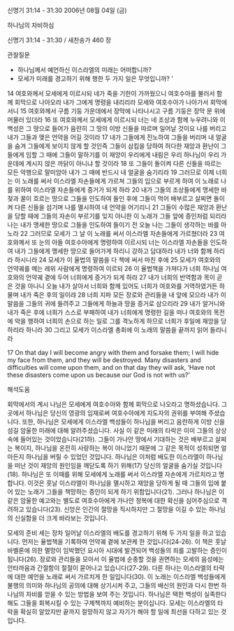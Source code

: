 신명기 31:14 - 31:30 
2006년 08월 04일 (금)

하나님의 자비하심



신명기 31:14 - 31:30 / 새찬송가 460 장


관찰질문
- 하나님께서 예언하신 이스라엘의 미래는 어떠합니까? 
- 모세가 미래를 경고하기 위해 행한 두 가지 일은 무엇입니까? '

14 여호와께서 모세에게 이르시되 네가 죽을 기한이 가까웠으니 여호수아를 불러서 함께 회막으로 나아오라 내가 그에게 명령을 내리리라 모세와 여호수아가 나아가서 회막에 서니 15 여호와께서 구름 기둥 가운데에서 장막에 나타나시고 구름 기둥은 장막 문 위에 머물러 있더라 16 또 여호와께서 모세에게 이르시되 너는 네 조상과 함께 누우려니와 이 백성은 그 땅으로 들어가 음란히 그 땅의 이방 신들을 따르며 일어날 것이요 나를 버리고 내가 그들과 맺은 언약을 어길 것이라 17 내가 그들에게 진노하여 그들을 버리며 내 얼굴을 숨겨 그들에게 보이지 않게 할 것인즉 그들이 삼킴을 당하여 허다한 재앙과 환난이 그들에게 임할 그 때에 그들이 말하기를 이 재앙이 우리에게 내림은 우리 하나님이 우리 가운데에 계시지 않은 까닭이 아니냐 할 것이라 18 또 그들이 돌이켜 다른 신들을 따르는 모든 악행으로 말미암아 내가 그 때에 반드시 내 얼굴을 숨기리라 19 그러므로 이제 너희는 이 노래를 써서 이스라엘 자손들에게 가르쳐 그들의 입으로 부르게 하여 이 노래로 나를 위하여 이스라엘 자손들에게 증거가 되게 하라 20 내가 그들의 조상들에게 맹세한 바 젖과 꿀이 흐르는 땅으로 그들을 인도하여 들인 후에 그들이 먹어 배부르고 살찌면 돌이켜 다른 신들을 섬기며 나를 멸시하여 내 언약을 어기리니 21 그들이 수많은 재앙과 환난을 당할 때에 그들의 자손이 부르기를 잊지 아니한 이 노래가 그들 앞에 증인처럼 되리라 나는 내가 맹세한 땅으로 그들을 인도하여 들이기 전 오늘 나는 그들이 생각하는 바를 아노라 22 그러므로 모세가 그 날 이 노래를 써서 이스라엘 자손들에게 가르쳤더라 23 여호와께서 또 눈의 아들 여호수아에게 명령하여 이르시되 너는 이스라엘 자손들을 인도하여 내가 그들에게 맹세한 땅으로 들어가게 하리니 강하고 담대하라 내가 너와 함께 하리라 하시니라 24 모세가 이 율법의 말씀을 다 책에 써서 마친 후에 25 모세가 여호와의 언약궤를 메는 레위 사람에게 명령하여 이르되 26 이 율법책을 가져다가 너희 하나님 여호와의 언약궤 곁에 두어 너희에게 증거가 되게 하라 27 내가 너희의 반역함과 목이 곧은 것을 아나니 오늘 내가 살아서 너희와 함께 있어도 너희가 여호와를 거역하였거든 하물며 내가 죽은 후의 일이랴 28 너희 지파 모든 장로와 관리들을 내 앞에 모으라 내가 이 말씀을 그들의 귀에 들려주고 그들에게 하늘과 땅을 증거로 삼으리라 29 내가 알거니와 내가 죽은 후에 너희가 스스로 부패하여 내가 너희에게 명령한 길을 떠나 여호와의 목전에 악을 행하여 너희의 손으로 하는 일로 그를 격노하게 하므로 너희가 후일에 재앙을 당하리라 하니라 30 그리고 모세가 이스라엘 총회에 이 노래의 말씀을 끝까지 읽어 들리니라

17  On that day I will become angry with them and forsake them; I will hide my face from them, and they will be destroyed. Many disasters and difficulties will come upon them, and on that day they will ask, ‘Have not these disasters come upon us because our God is not with us?’

해석도움





회막에서의 계시  나님은 모세에게 여호수아와 함께 회막으로 나오라고 명하셨습니다. 그곳에서 하나님은 당신의 영광의 임재로써 여호수아에게 지도자의 권위를 부여해 주셨습니다. 또한, 하나님은 모세에게 이스라엘 백성들이 하나님을 버리고 음란하게 이방 신을 섬길 암울한 미래에 대해 알려주셨습니다. 사실 이 같은 미래의 타락은 이미 그들의 상상 속에 들어있는 것이었습니다(21하). 그들이 가나안 땅에서 기대하는 것은 배부르고 살찌는 복이지, 하나님을 온전히 사랑하는 복이 아니었기 때문에 그 같은 목적이 성취되면 얼마든지 하나님을 버릴 수 있었던 것입니다. 하나님은 이처럼 배도한 이스라엘이 하나님을 떠난 것이 재앙의 원인임을 깨닫도록 하기 위해(17) 당신의 얼굴을 숨기실 것입니다(18). 하나님은 또 이때를 위해 모세에게 노래를 써서 이스라엘 자손에게 가르치라고 명합니다. 이것은 훗날 이스라엘이 하나님을 멸시하고 재앙을 당하게 될 때 그들의 입에 붙어 있는 노래가 그들을 책망하는 증인이 되게 하기 위함입니다(21). 그러나 하나님은 이 같은 암울한 예고와는 별도로 여호수아에게 가나안 정복에 대한 확신을 심어주심으로 격려하고 있습니다(23). 신앙은 인간의 절망을 직시하지만 그 절망을 이길 수 있는 하나님의 신실함을 더 크게 바라보는 것입니다. 

모세의 준비  세는 장차 일어날 이스라엘의 배도를 경고하기 위해 두 가지 일을 하고 있습니다. 먼저는 율법책을 기록하여 언약궤 곁에 보관케 한 것입니다(24-26). 이 책은 훗날 바벨론에 의한 멸망이 임박했던 요시아 시대에 발견되어 백성들의 죄를 고발하는 증인이 됩니다(26). 장로와 관리들을 모아서 이 율법에 순종할 것을 권면하는 모세의 음성에는 안타까움과 간절함이 절절이 묻어나고 있습니다(27-29). 다른 하나는 이스라엘의 타락에 대한 예언을 노래로 써서 가르치게 한 일입니다(30). 이 노래는 이스라엘 백성들에게 불행의 의미와 하나님의 공의에 대해 상기시켜 주고, 그들의 배신의 원인과 다시 한번 하나님의 자비를 얻을 수 있는 방법을 보여 주는 것입니다. 하나님은 택한 백성이 실족한다 해도 그들을 회복시킬 수 있는 구제책까지 예비하는 분이십니다. 모세는 이스라엘의 타락을 확실히 알았지만 끝까지 절망하지 않고 자기가 해야 할 일에 최선을 다하고 있는 것입니다.